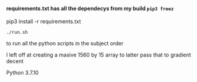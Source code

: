 #### requirements.txt has all the dependecys from my build `pip3 freez`

pip3 install -r requirements.txt

`./run.sh`

to run all the python scripts in the subject order

I left off at creating a masive 1560 by 15 array to latter pass that to gradient decent

Python 3.7.10
